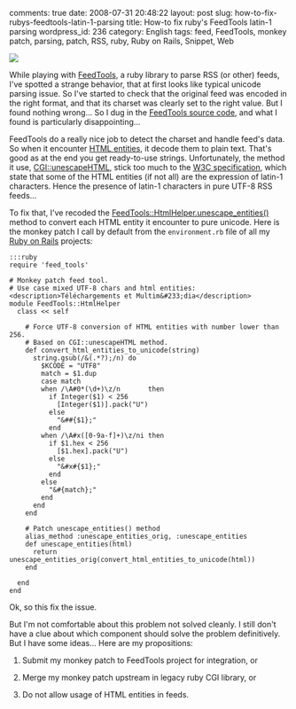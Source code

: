 comments: true
date: 2008-07-31 20:48:22
layout: post
slug: how-to-fix-rubys-feedtools-latin-1-parsing
title: How-to fix ruby's FeedTools latin-1 parsing
wordpress_id: 236
category: English
tags: feed, FeedTools, monkey patch, parsing, patch, RSS, ruby, Ruby on Rails, Snippet, Web

![](http://kevin.deldycke.com/wp-content/uploads/2008/07/feedtools-logo-150x150.png)

While playing with [FeedTools](http://sporkmonger.com/projects/feedtools/), a ruby library to parse RSS (or other) feeds, I've spotted a strange behavior, that at first looks like typical unicode parsing issue. So I've started to check that the original feed was encoded in the right format, and that its charset was clearly set to the right value. But I found nothing wrong... So I dug in the [FeedTools source code](http://feedtools.rubyforge.org/svn/trunk/), and what I found is particularly disappointing...

FeedTools do a really nice job to detect the charset and handle feed's data. So when it encounter [HTML entities](http://en.wikipedia.org/wiki/List_of_XML_and_HTML_character_entity_references), it decode them to plain text. That's good as at the end you get ready-to-use strings. Unfortunately, the method it use, [CGI::unescapeHTML](http://www.noobkit.com/show/ruby/ruby/standard-library/cgi/unescapehtml.html), stick too much to the [W3C specification](http://www.w3.org/TR/xhtml1/DTD/xhtml-lat1.ent), which state that some of the HTML entities (if not all) are the expression of latin-1 characters. Hence the presence of latin-1 characters in pure UTF-8 RSS feeds...

To fix that, I've recoded the [FeedTools::HtmlHelper.unescape_entities()](http://rubyfurnace.com/docs/feedtools-0.2.26/classes/FeedTools/HtmlHelper.html#M007308) method to convert each HTML entity it encounter to pure unicode. Here is the monkey patch I call by default from the `environment.rb` file of all my [Ruby on Rails](http://www.rubyonrails.org) projects:

    :::ruby
    require 'feed_tools'

    # Monkey patch feed tool.
    # Use case mixed UTF-8 chars and html entities: <description>Téléchargements et Multim&#233;dia</description>
    module FeedTools::HtmlHelper
      class << self

        # Force UTF-8 conversion of HTML entities with number lower than 256.
        # Based on CGI::unescapeHTML method.
        def convert_html_entities_to_unicode(string)
          string.gsub(/&(.*?);/n) do
            $KCODE = "UTF8"
            match = $1.dup
            case match
            when /\A#0*(\d+)\z/n       then
              if Integer($1) < 256
                [Integer($1)].pack("U")
              else
                "&##{$1};"
              end
            when /\A#x([0-9a-f]+)\z/ni then
              if $1.hex < 256
                [$1.hex].pack("U")
              else
                "&#x#{$1};"
              end
            else
              "&#{match};"
            end
          end
        end

        # Patch unescape_entities() method
        alias_method :unescape_entities_orig, :unescape_entities
        def unescape_entities(html)
          return unescape_entities_orig(convert_html_entities_to_unicode(html))
        end

      end
    end

Ok, so this fix the issue.

But I'm not comfortable about this problem not solved cleanly. I still don't have a clue about which component should solve the problem definitively. But I have some ideas... Here are my propositions:

  1. Submit my monkey patch to FeedTools project for integration, or

  2. Merge my monkey patch upstream in legacy ruby CGI library, or

  3. Do not allow usage of HTML entities in feeds.

